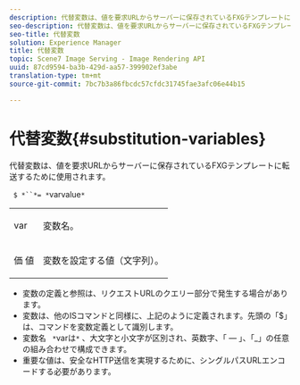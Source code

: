 ```yaml
---
description: 代替変数は、値を要求URLからサーバーに保存されているFXGテンプレートに転送するために使用されます。
seo-description: 代替変数は、値を要求URLからサーバーに保存されているFXGテンプレートに転送するために使用されます。
seo-title: 代替変数
solution: Experience Manager
title: 代替変数
topic: Scene7 Image Serving - Image Rendering API
uuid: 87cd9594-ba3b-429d-aa57-399902ef3abe
translation-type: tm+mt
source-git-commit: 7bc7b3a86fbcdc57cfdc31745fae3afc06e44b15

---
```



# 代替変数{#substitution-variables}

代替変数は、値を要求URLからサーバーに保存されているFXGテンプレートに転送するために使用されます。

` $ *``*= *`varvalue`*`

<table id="simpletable_76B381800C0D411F87CD551FC30B0579"> 
 <tr class="strow"> 
  <td class="stentry"> <p> <span class="codeph"> <span class="varname"> var </span></span> </p> </td> 
  <td class="stentry"> <p>変数名。 </p> </td> 
 </tr> 
 <tr class="strow"> 
  <td class="stentry"> <p> <span class="codeph"> <span class="varname"> 価 </span> 値 </span> </p> </td> 
  <td class="stentry"> <p>変数を設定する値（文字列）。 </p> </td> 
 </tr> 
</table>

* 変数の定義と参照は、リクエストURLのクエリー部分で発生する場合があります。
* 変数は、他のISコマンドと同様に、上記のように定義されます。先頭の「$」は、コマンドを変数定義として識別します。
* 変数名 ` *`varは`*` 、大文字と小文字が区別され、英数字、「 — 」、「_」の任意の組み合わせで構成できます。
* 重要な値は、安全なHTTP送信を実現するために、シングルパスURLエンコードする必要があります。

